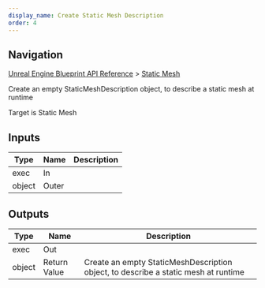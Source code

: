 ```yaml
---
display_name: Create Static Mesh Description
order: 4
---
```

## Navigation

[Unreal Engine Blueprint API Reference](https://dev.epicgames.com/documentation/en-us/unreal-engine/BlueprintAPI) > [Static Mesh](https://dev.epicgames.com/documentation/en-us/unreal-engine/BlueprintAPI/StaticMesh)

Create an empty StaticMeshDescription object, to describe a static mesh at runtime

Target is Static Mesh

## Inputs

| Type | Name | Description |
| --- | --- | --- |
| exec | In |  |
| object | Outer |  |

## Outputs

| Type | Name | Description |
| --- | --- | --- |
| exec | Out |  |
| object | Return Value | Create an empty StaticMeshDescription object, to describe a static mesh at runtime |
